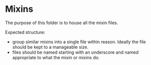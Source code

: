 Mixins
===================

The purpose of this folder is to house all the mixin files.

Expected structure:

* group similar mixins into a single file within reason.  Ideally the file should be kept to a manageable size.
* files should be named starting with an underscore and named appropriate to what the mixin or mixins do.